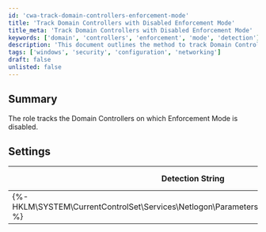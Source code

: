 ```yaml
---
id: 'cwa-track-domain-controllers-enforcement-mode'
title: 'Track Domain Controllers with Disabled Enforcement Mode'
title_meta: 'Track Domain Controllers with Disabled Enforcement Mode'
keywords: ['domain', 'controllers', 'enforcement', 'mode', 'detection']
description: 'This document outlines the method to track Domain Controllers where Enforcement Mode is disabled, including the detection string, comparator, and applicable operating systems for effective monitoring.'
tags: ['windows', 'security', 'configuration', 'networking']
draft: false
unlisted: false
---
```

## Summary

The role tracks the Domain Controllers on which Enforcement Mode is disabled.

## Settings

| Detection String                                                     | Comparator | Result | Applicable OS |
|---------------------------------------------------------------------|------------|--------|----------------|
| {%-HKLM\SYSTEM\CurrentControlSet\Services\Netlogon\Parameters:FullSecureChannelProtection-%} | Equals     | 0      | Windows        |



